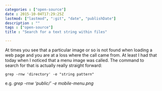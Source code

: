 ```yaml
---
categories : ["open-source"]
date : 2015-10-04T17:29:25Z
lastmod: ["lastmod", ":git", "date", "publishDate"]
description : ""
tags : ["open-source"]
title : "Search for a text string within files"

---
```



At times you see that a particular image or so is not found when loading a web page and you are at a loss where the call came from. At least I had that today when I noticed that a menu image was called. The command to search for that is actually really straight forward:

    grep -rnw 'directory' -e "string pattern"

e.g. *grep -rnw ‘public/’ -e mobile-menu.png*

